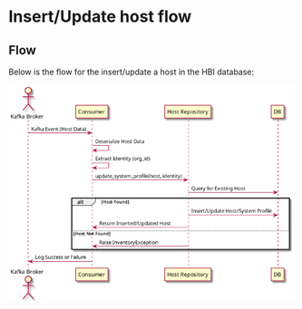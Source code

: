 # Insert/Update host flow

## Flow
Below is the flow for the insert/update a host in the HBI database:

![Insert/Update host flow](./host-insert-update-flow.png)
